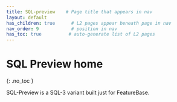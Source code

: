 ```yaml
---
title: SQL-preview    # Page title that appears in nav
layout: default
has_children: true      # L2 pages appear beneath page in nav
nav_order: 9            # position in nav
has_toc: true          # auto-generate list of L2 pages
---
```


# SQL Preview home
{: .no_toc }

SQL-Preview is a SQL-3 variant built just for FeatureBase.
